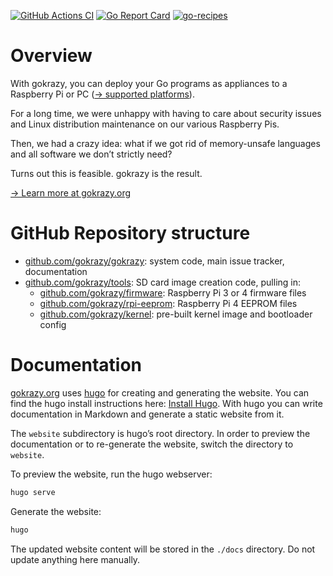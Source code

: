 [![GitHub Actions CI](https://github.com/gokrazy/gokrazy/actions/workflows/main.yml/badge.svg)](https://github.com/gokrazy/gokrazy/actions/workflows/main.yml)
[![Go Report Card](https://goreportcard.com/badge/github.com/gokrazy/gokrazy)](https://goreportcard.com/report/github.com/gokrazy/gokrazy)
[![go-recipes](https://raw.githubusercontent.com/nikolaydubina/go-recipes/main/badge.svg?raw=true)](https://github.com/nikolaydubina/go-recipes)

# Overview

With gokrazy, you can deploy your Go programs as appliances to a Raspberry Pi or
PC ([→ supported platforms](https://gokrazy.org/platforms/)).

For a long time, we were unhappy with having to care about security issues and
Linux distribution maintenance on our various Raspberry Pis.

Then, we had a crazy idea: what if we got rid of memory-unsafe languages and all
software we don’t strictly need?

Turns out this is feasible. gokrazy is the result.

[→ Learn more at gokrazy.org](https://gokrazy.org/)

# GitHub Repository structure

* [github.com/gokrazy/gokrazy](https://github.com/gokrazy/gokrazy): system code, main issue tracker, documentation
* [github.com/gokrazy/tools](https://github.com/gokrazy/tools): SD card image creation code, pulling in:
    * [github.com/gokrazy/firmware](https://github.com/gokrazy/firmware): Raspberry Pi 3 or 4 firmware files
    * [github.com/gokrazy/rpi-eeprom](https://github.com/gokrazy/rpi-eeprom): Raspberry Pi 4 EEPROM files
    * [github.com/gokrazy/kernel](https://github.com/gokrazy/kernel): pre-built kernel image and bootloader config

# Documentation

[gokrazy.org](https://gokrazy.org) uses [hugo](https://gohugo.io/) for creating and generating the website.
You can find the hugo install instructions here: [Install Hugo](https://gohugo.io/getting-started/installing/).
With hugo you can write documentation in Markdown and generate a static website from it.

The `website` subdirectory is hugo’s root directory. In order to preview the
documentation or to re-generate the website, switch the directory to `website`.

To preview the website, run the hugo webserver:

```bash
hugo serve
```

Generate the website:

```bash
hugo
```

The updated website content will be stored in the `./docs` directory.
Do not update anything here manually.

